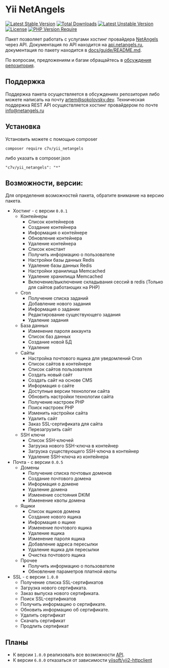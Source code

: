 # Yii NetAngels

[![Latest Stable Version](http://poser.pugx.org/c7v/yii-netangels/v)](https://packagist.org/packages/c7v/yii-netangels) [![Total Downloads](http://poser.pugx.org/c7v/yii-netangels/downloads)](https://packagist.org/packages/c7v/yii-netangels) [![Latest Unstable Version](http://poser.pugx.org/c7v/yii-netangels/v/unstable)](https://packagist.org/packages/c7v/yii-netangels) [![License](http://poser.pugx.org/c7v/yii-netangels/license)](https://packagist.org/packages/c7v/yii-netangels) [![PHP Version Require](http://poser.pugx.org/c7v/yii-netangels/require/php)](https://packagist.org/packages/c7v/yii-netangels)

Пакет позволяет работать с услугами хостинг провайдера [NetAngels](https://netangels.ru/?p_ref=u73699) через API.
Документация по API находится на [api.netangels.ru](https://api.netangels.ru), документация по пакету находится
в [docs/guide/README.md](docs/guide/README.md).

По вопросам, предложениям и багам обращайтесь в [обсуждения репозитория](https://github.com/c7v/yii-netangels/discussions).

## Поддержка

Поддержка пакета осуществляется в обсуждениях репозитория либо можете написать на почту artem@sokolovsky.dev.
Техническая поддержка REST API осуществляется хостинг провайдером по почте info@netangels.ru

## Установка
Установить можете с помощью composer

```
composer require c7v/yii_netangels
```

либо указать в composer.json

```
"c7v/yii_netangels": "*"
```

## Возможности, версии:

Для определения возможностей пакета, обратите внимание на версию пакета.

* Хостинг - с версии `0.0.1`
    * Контейнеры
        * Список контейнеров
        * Создание контейнера
        * Информация о контейнере
        * Обновление контейнера
        * Удаление контейнера
        * Список констант
        * Получить информацию о пользователе
        * Настройки базы данных Redis
        * Удаление базы данных Redis
        * Настройки хранилища Memcached
        * Удаление хранилища Memcached
        * Включение/выключение складывания сессий в redis (Только для сайтов работающих на PHP)
    * Cron
        * Получение списка заданий
        * Добавление нового задания
        * Информация о задании
        * Редактирование существующего задания
        * Удаление задания
    * База данных
        * Изменение пароля аккаунта
        * Список баз данных
        * Создание новой БД
        * Удаление
    * Сайты
        * Настройка почтового ящика для уведомлений Cron
        * Список сайтов в контейнере
        * Список сайтов пользователя
        * Создать новый сайт
        * Создать сайт на основе CMS
        * Информация о сайте
        * Доступные версии технологии сайта
        * Обновить настройки технологии сайта
        * Получение настроек PHP
        * Поиск настроек PHP
        * Изменить настройки сайта
        * Удалить сайт
        * Заказ SSL-сертификата для сайта
        * Перезагрузить сайт
    * SSH ключи
        * Список SSH-ключей
        * Загрузка нового SSH-ключа в контейнер
        * Загрузка существующего SSH-ключа в контейнер
        * Удаление SSH-ключа из контейнера
* Почта - с версии `0.0.5`
    * Домены
        * Получение списка почтовых доменов
        * Создание почтового домена
        * Информация о домене
        * Удаление домена
        * Изменение состояния DKIM
        * Изменение квоты домена
    * Ящики
        * Список ящиков домена
        * Создание нового ящика
        * Информация о ящике
        * Изменение почтового ящика
        * Удаление ящика
        * Изменение пароля ящика
        * Добавление адреса пересылки
        * Удаление ящика для пересылки
        * Очистка почтового ящика
    * Прочее
        * Получить информацию о пользователе
        * Обновление параметров платной квоты
* SSL - с версии `1.0.0`
    * Получение списка SSL-сертификатов
    * Загрузка нового сертификата.
    * Заказ выпуска нового сертификата.
    * Поиск SSL-сертификатов
    * Получить информацию о сертификате.
    * Обновить информацию об сертификате.
    * Удалить сертификат
    * Скачать сертификат
    * Продлить сертификат

## Планы
* К версии `1.0.0` реализовать все возможности [API](https://api.netangels.ru/).
* К версии `6.0.0` отказаться от зависимости [yiisoft/yii2-httpclient](https://github.com/yiisoft/yii2-httpclient)
